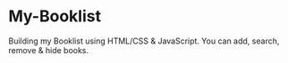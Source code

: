 # My-Booklist
Building my Booklist using HTML/CSS &amp; JavaScript.
You can add, search, remove & hide books.
